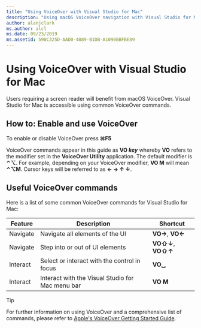 ```yaml
---
title: "Using VoiceOver with Visual Studio for Mac"
description: "Using macOS VoiceOver navigation with Visual Studio for Mac"
author: alanjclark
ms.author: alcl
ms.date: 09/23/2019
ms.assetid: 590C325D-AAD0-4889-B1DB-A1090BBFBE89
---
```


# Using VoiceOver with Visual Studio for Mac

Users requiring a screen reader will benefit from macOS VoiceOver. Visual Studio for Mac is accessible using common VoiceOver commands.

## How to: Enable and use VoiceOver

To enable or disable VoiceOver press **&#8984;F5**

VoiceOver commands appear in this guide as **VO _key_** whereby **VO** refers to the modifier set in the **VoiceOver Utility** application. The default modifier is **⌃⌥**. For example, depending on your VoiceOver modifier, **VO M** will mean **⌃⌥M**. Cursor keys will be referred to as **← → ↑ ↓**.

## Useful VoiceOver commands

Here is a list of some common VoiceOver commands for Visual Studio for Mac:

|Feature|Description|Shortcut|
|-------|-----------|--------|
|Navigate|Navigate all elements of the UI|**VO→**, **VO←**|
|Navigate|Step into or out of UI elements|**VO⇧↓**, **VO⇧↑**|
|Interact|Select or interact with the control in focus|**VO␣**|
|Interact|Interact with the Visual Studio for Mac menu bar|**VO M**|

> [!TIP]
> For further information on using VoiceOver and a comprehensive list of commands, please refer to [Apple's VoiceOver Getting Started Guide](https://support.apple.com/en-us/guide/voiceover-guide/welcome/web).